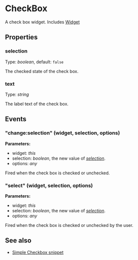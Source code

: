 ---
---
# CheckBox

A check box widget.
Includes [Widget](Widget.md)

## Properties

### selection

Type: *boolean*, default: `false`

The checked state of the check box.

### text

Type: *string*

The label text of the check box.


## Events

### "change:selection" (widget, selection, options)

**Parameters:** 

- widget: *this*
- selection: *boolean*, the new value of *[selection](#selection)*.
- options: *any*

Fired when the check box is checked or unchecked.


### "select" (widget, selection, options)

**Parameters:** 

- widget: *this*
- selection: *boolean*, the new value of *[selection](#selection)*.
- options: *any*

Fired when the check box is checked or unchecked by the user.



## See also

- [Simple Checkbox snippet](https://github.com/eclipsesource/tabris-js/tree/v1.10.0/snippets/checkbox/checkbox.js)
